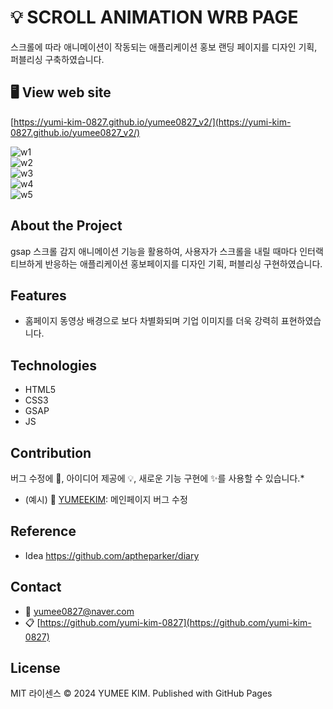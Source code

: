 # 💡 SCROLL ANIMATION WRB PAGE

스크롤에 따라 애니메이션이 작동되는 애플리케이션 홍보 랜딩 페이지를 디자인 기획, 퍼블리싱 구축하였습니다.

## 🖥️ View web site

[https://yumi-kim-0827.github.io/yumee0827_v2/](https://yumi-kim-0827.github.io/yumee0827_v2/)

<!--프로젝트 대문 이미지-->
![w1](https://github.com/yumi-kim-0827/nagunagu/assets/116349476/6b6b8310-4858-452a-bd9f-a849ad13dae3)    
![w2](https://github.com/yumi-kim-0827/nagunagu/assets/116349476/9d96558a-59c2-418f-bdbb-cdc58489db47)   
![w3](https://github.com/yumi-kim-0827/nagunagu/assets/116349476/71205cdd-b610-4598-bb13-57b708f086df)   
![w4](https://github.com/yumi-kim-0827/nagunagu/assets/116349476/0b0d6404-5eaf-4e11-b78f-13b135566287)   
![w5](https://github.com/yumi-kim-0827/nagunagu/assets/116349476/1268f046-92e4-4088-8035-cc1d8034bf50)   

##  About the Project

gsap 스크롤 감지 애니메이션 기능을 활용하여, 사용자가 스크롤을 내릴 때마다
인터랙티브하게 반응하는 애플리케이션 홍보페이지를 디자인 기획, 퍼블리싱 구현하였습니다.

## Features

- 홈페이지 동영상 배경으로 보다 차별화되며 기업 이미지를 더욱 강력히 표현하였습니다.

## Technologies

- HTML5
- CSS3
- GSAP
- JS

## Contribution

버그 수정에 🐞, 아이디어 제공에 💡, 새로운 기능 구현에 ✨를 사용할 수 있습니다.\*

- (예시) 🐞 [YUMEEKIM](https://github.com/yumi-kim-0827): 메인페이지 버그 수정

## Reference

- Idea https://github.com/aptheparker/diary

## Contact

- 📧 yumee0827@naver.com
- 📋 [https://github.com/yumi-kim-0827](https://github.com/yumi-kim-0827)

## License
MIT 라이센스
© 2024 YUMEE KIM. Published with GitHub Pages

<!--Url for Badges-->

[license-shield]: https://img.shields.io/github/license/dev-ujin/readme-template?labelColor=D8D8D8&color=04B4AE
[repository-size-shield]: https://img.shields.io/github/repo-size/dev-ujin/readme-template?labelColor=D8D8D8&color=BE81F7
[issue-closed-shield]: https://img.shields.io/github/issues-closed/dev-ujin/readme-template?labelColor=D8D8D8&color=FE9A2E

<!--Url for Buttons-->

[readme-eng-shield]: https://img.shields.io/badge/-readme%20in%20english-2E2E2E?style=for-the-badge
[view-demo-shield]: https://img.shields.io/badge/-%F0%9F%98%8E%20view%20demo-F3F781?style=for-the-badge
[view-demo-url]: https://dev-ujin.github.io
[report-bug-shield]: https://img.shields.io/badge/-%F0%9F%90%9E%20report%20bug-F5A9A9?style=for-the-badge
[report-bug-url]: https://github.com/dev-ujin/readme-template/issues
[request-feature-shield]: https://img.shields.io/badge/-%E2%9C%A8%20request%20feature-A9D0F5?style=for-the-badge
[request-feature-url]: https://github.com/dev-ujin/readme-template/issues

<!--URLS-->

[license-url]: LICENSE.md
[contribution-url]: CONTRIBUTION.md
[readme-eng-url]: ../README.md
